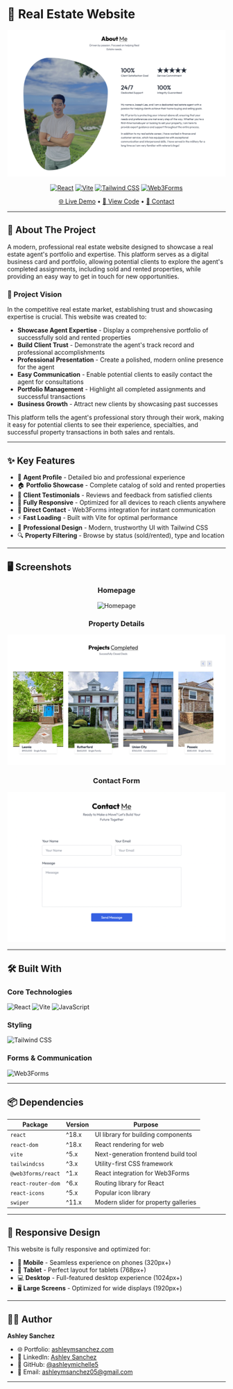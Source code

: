 # 🏡 Real Estate Website

<div align="center">

![Real Estate Banner](./src/assets/screenshot-realestate.png)


[![React](https://img.shields.io/badge/React-18.x-61DAFB?style=for-the-badge&logo=react&logoColor=black)](https://reactjs.org/)
[![Vite](https://img.shields.io/badge/Vite-5.x-646CFF?style=for-the-badge&logo=vite&logoColor=white)](https://vitejs.dev/)
[![Tailwind CSS](https://img.shields.io/badge/Tailwind_CSS-38B2AC?style=for-the-badge&logo=tailwind-css&logoColor=white)](https://tailwindcss.com/)
[![Web3Forms](https://img.shields.io/badge/Web3Forms-Contact-blue?style=for-the-badge)](https://web3forms.com/)

[🌐 Live Demo](https://josephleerealtor.com) • [📂 View Code](https://github.com/ashleymichelle5/Real-Estate) • [📧 Contact](mailto:ashleymsanchez5@gmail.com) 

</div>

---

## 📖 About The Project

A modern, professional real estate website designed to showcase a real estate agent's portfolio and expertise. This platform serves as a digital business card and portfolio, allowing potential clients to explore the agent's completed assignments, including sold and rented properties, while providing an easy way to get in touch for new opportunities.

### 🎯 Project Vision

In the competitive real estate market, establishing trust and showcasing expertise is crucial. This website was created to:

- **Showcase Agent Expertise** - Display a comprehensive portfolio of successfully sold and rented properties
- **Build Client Trust** - Demonstrate the agent's track record and professional accomplishments
- **Professional Presentation** - Create a polished, modern online presence for the agent
- **Easy Communication** - Enable potential clients to easily contact the agent for consultations
- **Portfolio Management** - Highlight all completed assignments and successful transactions
- **Business Growth** - Attract new clients by showcasing past successes

This platform tells the agent's professional story through their work, making it easy for potential clients to see their experience, specialties, and successful property transactions in both sales and rentals.

---

## ✨ Key Features

- 👤 **Agent Profile** - Detailed bio and professional experience
- 🏠 **Portfolio Showcase** - Complete catalog of sold and rented properties
- 📝 **Client Testimonials** - Reviews and feedback from satisfied clients
- 📱 **Fully Responsive** - Optimized for all devices to reach clients anywhere
- 📧 **Direct Contact** - Web3Forms integration for instant communication
- ⚡ **Fast Loading** - Built with Vite for optimal performance
- 🎨 **Professional Design** - Modern, trustworthy UI with Tailwind CSS
- 🔍 **Property Filtering** - Browse by status (sold/rented), type and location

---

## 🖥️ Screenshots

<div align="center">

### Homepage
![Homepage](./src/assets/homepage.png)

### Property Details
![Property Details](./src/assets/details.png)

### Contact Form
![Contact](./src/assets/contactre.png)

</div>

---

## 🛠️ Built With

### Core Technologies

![React](https://img.shields.io/badge/React-20232A?style=for-the-badge&logo=react&logoColor=61DAFB)
![Vite](https://img.shields.io/badge/Vite-B73BFE?style=for-the-badge&logo=vite&logoColor=FFD62E)
![JavaScript](https://img.shields.io/badge/JavaScript-F7DF1E?style=for-the-badge&logo=javascript&logoColor=black)

### Styling

![Tailwind CSS](https://img.shields.io/badge/Tailwind_CSS-38B2AC?style=for-the-badge&logo=tailwind-css&logoColor=white)

### Forms & Communication

![Web3Forms](https://img.shields.io/badge/Web3Forms-4285F4?style=for-the-badge&logo=gmail&logoColor=white)

---

## 📦 Dependencies

| Package | Version | Purpose |
|---------|---------|---------|
| `react` | ^18.x | UI library for building components |
| `react-dom` | ^18.x | React rendering for web |
| `vite` | ^5.x | Next-generation frontend build tool |
| `tailwindcss` | ^3.x | Utility-first CSS framework |
| `@web3forms/react` | ^1.x | React integration for Web3Forms |
| `react-router-dom` | ^6.x | Routing library for React  |
| `react-icons` | ^5.x | Popular icon library |
| `swiper` | ^11.x | Modern slider for property galleries |


---


## 📱 Responsive Design

This website is fully responsive and optimized for:

- 📱 **Mobile** - Seamless experience on phones (320px+)
- 📱 **Tablet** - Perfect layout for tablets (768px+)
- 💻 **Desktop** - Full-featured desktop experience (1024px+)
- 🖥️ **Large Screens** - Optimized for wide displays (1920px+)


---
## 👨‍💻 Author

**Ashley Sanchez**

- 🌐 Portfolio: [ashleymsanchez.com](https://www.ashleymsanchez.com)
- 💼 LinkedIn: [Ashley Sanchez](https://www.linkedin.com/in/ashley-sanchez-029331390/)
- 🐙 GitHub: [@ashleymichelle5](https://github.com/ashleymichelle5)
- 📧 Email: ashleymsanchez05@gmail.com


---
